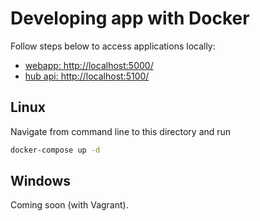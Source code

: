 # Developing app with Docker

Follow steps below to access applications locally:
 * [webapp: http://localhost:5000/](http://localhost:5000/)
 * [hub api: http://localhost:5100/](http://localhost:5100/)

## Linux

Navigate from command line to this directory and run
```bash
docker-compose up -d
```

## Windows

Coming soon (with Vagrant).
